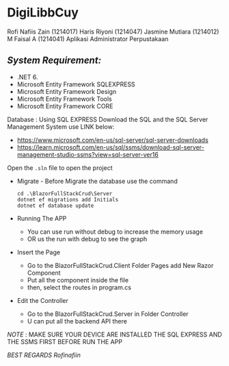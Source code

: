 # DigiLibbCuy
Rofi Nafiis Zain (1214017)
Haris Riyoni (1214047)
Jasmine Mutiara (1214012)
M Faisal A (1214041)
Aplikasi Administrator Perpustakaan
## _System Requirement:_ 
- .NET 6.
- Microsoft Entity Framework SQLEXPRESS
- Microsoft Entity Framework Design
- Microsoft Entity Framework Tools
- Microsoft Entity Framework CORE

Database :
Using SQL EXPRESS
Download the SQL and the SQL Server Management System use LINK below:
- https://www.microsoft.com/en-us/sql-server/sql-server-downloads
- https://learn.microsoft.com/en-us/sql/ssms/download-sql-server-management-studio-ssms?view=sql-server-ver16 

Open the `.sln` file to open the project
- Migrate - Before Migrate the database use the command 
    ```
    cd .\BlazorFullStackCrud\Server
    dotnet ef migrations add Initials
    dotnet ef database update
    ```
- Running The APP
    - You can use run without debug to increase the memory usage
    - OR us the run with debug to see the graph

- Insert the Page
    - Go to the BlazorFullStackCrud.Client Folder Pages add New Razor Component
    - Put all the component inside the file
    - then, select the routes in program.cs

- Edit the Controller
    - Go to the BlazorFullStackCrud.Server in Folder Controller
    - U can put all the backend API there


*NOTE* :
MAKE SURE YOUR DEVICE ARE INSTALLED THE SQL EXPRESS AND THE SSMS FIRST BEFORE RUN THE APP



*BEST REGARDS* 
_Rofinafiin_
